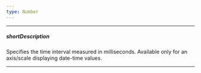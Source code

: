 ```yaml
---
type: Number
---
```

---
##### shortDescription
Specifies the time interval measured in milliseconds. Available only for an axis/scale displaying date-time values.

---
